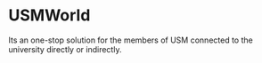 # USMWorld
Its an one-stop solution for the members of USM connected to the university directly or indirectly.

